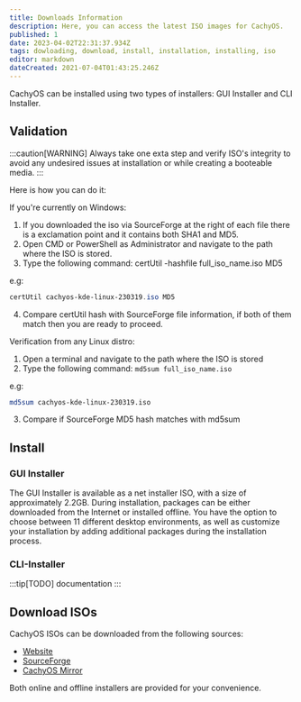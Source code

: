 ```yaml
---
title: Downloads Information
description: Here, you can access the latest ISO images for CachyOS.
published: 1
date: 2023-04-02T22:31:37.934Z
tags: dowloading, download, install, installation, installing, iso
editor: markdown
dateCreated: 2021-07-04T01:43:25.246Z
---
```


CachyOS can be installed using two types of installers: GUI Installer and CLI Installer.

Validation
----------

:::caution[WARNING]
Always take one exta step and verify ISO's integrity to avoid any undesired issues at installation or while creating a booteable media.
:::

Here is how you can do it:

If you're currently on Windows:

1. If you downloaded the iso via SourceForge at the right of each file there is a exclamation point and it contains both SHA1 and MD5.
2. Open CMD or PowerShell as Administrator and navigate to the path where the ISO is stored.
3. Type the following command: certUtil -hashfile full_iso_name.iso MD5

e.g:
```powershell
certUtil cachyos-kde-linux-230319.iso MD5
```

4. Compare certUtil hash with SourceForge file information, if both of them match then you are ready to proceed.

Verification from any Linux distro:

1. Open a terminal and navigate to the path where the ISO is stored
2. Type the following command: `md5sum full_iso_name.iso`

e.g:
```sh
md5sum cachyos-kde-linux-230319.iso
```

3. Compare if SourceForge MD5 hash matches with md5sum


Install
-------

### GUI Installer

The GUI Installer is available as a net installer ISO, with a size of approximately 2.2GB. During installation, packages can be either downloaded from the Internet or installed offline. You have the option to choose between 11 different desktop environments, as well as customize your installation by adding additional packages during the installation process.

### CLI-Installer

:::tip[TODO]
documentation
:::

Download ISOs
-------------

CachyOS ISOs can be downloaded from the following sources:

*   [Website](https://cachyos.org/download)
*   [SourceForge](https://sourceforge.net/projects/cachyos-arch/files/)
*   [CachyOS Mirror](https://mirror.cachyos.org/ISO/)

Both online and offline installers are provided for your convenience.
